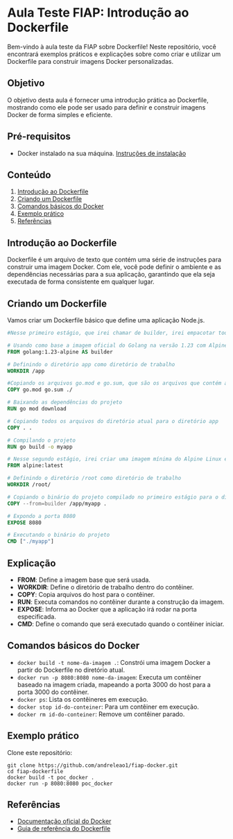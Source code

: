 # Aula Teste FIAP: Introdução ao Dockerfile

Bem-vindo à aula teste da FIAP sobre Dockerfile! Neste repositório, você encontrará exemplos práticos e explicações sobre como criar e utilizar um Dockerfile para construir imagens Docker personalizadas.

## Objetivo

O objetivo desta aula é fornecer uma introdução prática ao Dockerfile, mostrando como ele pode ser usado para definir e construir imagens Docker de forma simples e eficiente.

## Pré-requisitos

- Docker instalado na sua máquina. [Instruções de instalação](https://docs.docker.com/get-docker/)

## Conteúdo

1. [Introdução ao Dockerfile](#introdução-ao-dockerfile)
2. [Criando um Dockerfile](#criando-um-dockerfile)
3. [Comandos básicos do Docker](#comandos-básicos-do-docker)
4. [Exemplo prático](#exemplo-prático)
5. [Referências](#referências)

## Introdução ao Dockerfile

Dockerfile é um arquivo de texto que contém uma série de instruções para construir uma imagem Docker. Com ele, você pode definir o ambiente e as dependências necessárias para a sua aplicação, garantindo que ela seja executada de forma consistente em qualquer lugar.

## Criando um Dockerfile

Vamos criar um Dockerfile básico que define uma aplicação Node.js.

```dockerfile
#Nesse primeiro estágio, que irei chamar de builder, irei empacotar todas as dependências do projeto e compilar o projeto deixando-o pronto para ser executado.

# Usando como base a imagem oficial do Golang na versão 1.23 com Alpine
FROM golang:1.23-alpine AS builder

# Definindo o diretório app como diretório de trabalho
WORKDIR /app

#Copiando os arquivos go.mod e go.sum, que são os arquivos que contém as dependências do projeto, para o diretório app
COPY go.mod go.sum ./

# Baixando as dependências do projeto
RUN go mod download

# Copiando todos os arquivos do diretório atual para o diretório app
COPY . .

# Compilando o projeto
RUN go build -o myapp

# Nesse segundo estágio, irei criar uma imagem mínima do Alpine Linux e copiar o binário do projeto compilado no primeiro estágio para a imagem.
FROM alpine:latest

# Definindo o diretório /root como diretório de trabalho
WORKDIR /root/

# Copiando o binário do projeto compilado no primeiro estágio para o diretório /root
COPY --from=builder /app/myapp .

# Expondo a porta 8080
EXPOSE 8080

# Executando o binário do projeto
CMD ["./myapp"]
```

## Explicação
- **FROM**: Define a imagem base que será usada.
- **WORKDIR**: Define o diretório de trabalho dentro do contêiner.
- **COPY**: Copia arquivos do host para o contêiner.
- **RUN**: Executa comandos no contêiner durante a construção da imagem.
- **EXPOSE**: Informa ao Docker que a aplicação irá rodar na porta especificada.
- **CMD**: Define o comando que será executado quando o contêiner iniciar.

## Comandos básicos do Docker
- `docker build -t nome-da-imagem .`: Constrói uma imagem Docker a partir do Dockerfile no diretório atual.
- `docker run -p 8080:8080 nome-da-imagem`: Executa um contêiner baseado na imagem criada, mapeando a porta 3000 do host para a porta 3000 do contêiner.
- `docker ps`: Lista os contêineres em execução.
- `docker stop id-do-conteiner`: Para um contêiner em execução.
- `docker rm id-do-conteiner`: Remove um contêiner parado.

## Exemplo prático
Clone este repositório:
```shell
git clone https://github.com/andreleao1/fiap-docker.git
cd fiap-dockerfile
docker build -t poc_docker .
docker run -p 8080:8080 poc_docker
```

## Referências
- [Documentação oficial do Docker](https://docs.docker.com/)
- [Guia de referência do Dockerfile](https://docs.docker.com/engine/reference/builder/)